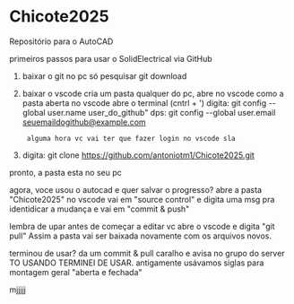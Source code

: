 # Chicote2025
Repositório para o AutoCAD


primeiros passos para usar o SolidElectrical via GitHub

1. baixar o git no pc
        só pesquisar git download

2. baixar o vscode
        cria um pasta qualquer do pc, abre no vscode
        como a pasta aberta no vscode abre o terminal (cntrl + ')
        digita: git config --global user.name user_do_github"
        dps: git config --global user.email seuemaildogithub@example.com

        alguma hora vc vai ter que fazer login no vscode sla

3. digita: git clone https://github.com/antoniotm1/Chicote2025.git

pronto, a pasta esta no seu pc

agora, voce usou o autocad e quer salvar o progresso?
abre a pasta "Chicote2025" no vscode
vai em "source control" e digita uma msg pra identidicar a mudança e vai em "commit & push"



lembra de upar antes de começar a editar
vc abre o vscode e digita "git pull"
Assim a pasta vai ser baixada novamente com os arquivos novos.

terminou de usar? da um commit & pull caralho
e avisa no grupo do server TO USANDO 
TERMINEI DE USAR.
antigamente usávamos siglas para montagem geral "aberta e fechada"

mjjjjj